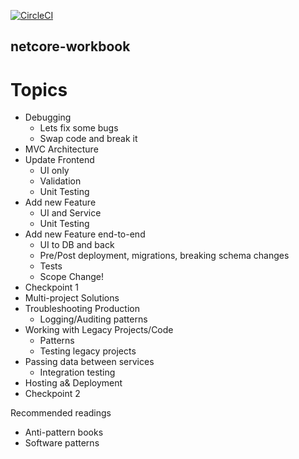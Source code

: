 [![CircleCI](https://circleci.com/gh/AustinCodingAcademy/netcore-workbook.svg?style=svg&circle-token=cbf815bc4c4b19c786a60bbbda438b1194360ee8)](https://circleci.com/gh/AustinCodingAcademy/netcore-workbook)

## netcore-workbook

# Topics
* Debugging
    * Lets fix some bugs
    * Swap code and break it
* MVC Architecture
* Update Frontend
    * UI only
    * Validation
    * Unit Testing
* Add new Feature
    * UI and Service
    * Unit Testing
* Add new Feature end-to-end
    * UI to DB and back
     * Pre/Post deployment, migrations, breaking schema changes
    * Tests
    * Scope Change!
* Checkpoint 1
* Multi-project Solutions
* Troubleshooting Production
    * Logging/Auditing patterns
* Working with Legacy Projects/Code
    * Patterns
    * Testing legacy projects
* Passing data between services
    * Integration testing
* Hosting a& Deployment
* Checkpoint 2

Recommended readings
* Anti-pattern books
* Software patterns
